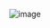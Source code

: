 ![image](https://user-images.githubusercontent.com/60480896/154680452-bb784d61-29a2-4fff-8a4f-d2f0841f8dd4.png)
